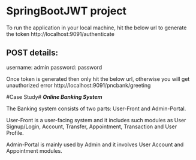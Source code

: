 SpringBootJWT project
=====================
To run the application in your local machine, hit the below url to generate the token
http://localhost:9091/authenticate

POST details:
-------------
username: admin
password: password

Once token is generated then only hit the below url, otherwise you will get unauthorized error
http://localhost:9091/pncbank/greeting


#Case Study#
*****Online Banking System*****

The Banking system consists of two parts: User-Front and Admin-Portal. 

User-Front is a user-facing system and it includes such modules as User Signup/Login, Account, Transfer, 
Appointment, Transaction and User Profile. 

Admin-Portal is mainly used by Admin and it involves User Account and Appointment modules.
